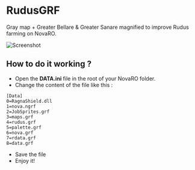 # RudusGRF
Gray map + Greater Bellare &amp; Greater Sanare magnified to improve Rudus farming on NovaRO.

![Screenshot](https://i.ibb.co/FHnfGrx/rudus.jpg) 

## How to do it working ?
- Open the **DATA.ini** file in the root of your NovaRO folder.
- Change the content of the file like this :
```
[Data]
0=RagnaShield.dll
1=nova.ngrf
2=JobSprites.grf
3=maps.grf
4=rudus.grf
5=palette.grf
6=nova.grf
7=rdata.grf
8=data.grf
```
- Save the file
- Enjoy it!
